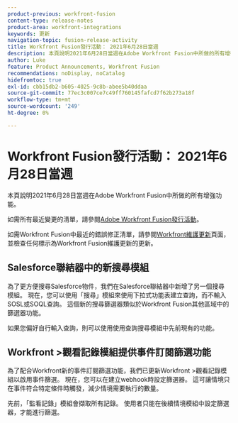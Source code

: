 ```yaml
---
product-previous: workfront-fusion
content-type: release-notes
product-area: workfront-integrations
keywords: 更新
navigation-topic: fusion-release-activity
title: Workfront Fusion發行活動： 2021年6月28日當週
description: 本頁說明2021年6月28日當週在Adobe Workfront Fusion中所做的所有增強功能。
author: Luke
feature: Product Announcements, Workfront Fusion
recommendations: noDisplay, noCatalog
hidefromtoc: true
exl-id: cbb15db2-b605-4025-9c8b-abee5b40ddaa
source-git-commit: 77ec3c007ce7c49ff760145fafcd7f62b273a18f
workflow-type: tm+mt
source-wordcount: '249'
ht-degree: 0%

---
```


# Workfront Fusion發行活動： 2021年6月28日當週

本頁說明2021年6月28日當週在Adobe Workfront Fusion中所做的所有增強功能。

如需所有最近變更的清單，請參閱[Adobe Workfront Fusion發行活動](/help/workfront-fusion/fusion-product-releases/fusion-release-activity.md)。

如需Workfront Fusion中最近的錯誤修正清單，請參閱[Workfront維護更新](https://experienceleague.adobe.com/docs/workfront-known-issues/releases/current-updates.html?lang=zh-Hant)頁面，並檢查任何標示為Workfront Fusion維護更新的更新。

## Salesforce聯結器中的新搜尋模組

為了更方便搜尋Salesforce物件，我們在Salesforce聯結器中新增了另一個搜尋模組。 現在，您可以使用「搜尋」模組來使用下拉式功能表建立查詢，而不輸入SOSL或SOQL查詢。 這個新的搜尋篩選器類似於Workfront Fusion其他區域中的篩選器功能。

如果您偏好自行輸入查詢，則可以使用使用查詢搜尋模組中先前現有的功能。

## Workfront >觀看記錄模組提供事件訂閱篩選功能

為了配合Workfront新的事件訂閱篩選功能，我們已更新Workfront >觀看記錄模組以啟用事件篩選。 現在，您可以在建立webhook時設定篩選器。 這可讓情境只在事件符合特定條件時觸發，減少情境需要執行的數量。

先前，「監看記錄」模組會擷取所有記錄。 使用者只能在後續情境模組中設定篩選器，才能進行篩選。
